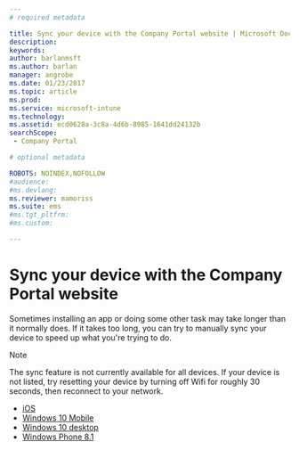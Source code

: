 ```yaml
---
# required metadata

title: Sync your device with the Company Portal website | Microsoft Docs
description:
keywords:
author: barlanmsft
ms.author: barlan
manager: angrobe
ms.date: 01/23/2017
ms.topic: article
ms.prod:
ms.service: microsoft-intune
ms.technology:
ms.assetid: ecd0628a-3c8a-4d6b-8985-1641dd24132bsearchScope: - Company Portal

# optional metadata

ROBOTS: NOINDEX,NOFOLLOW
#audience:
#ms.devlang:
ms.reviewer: mamoriss
ms.suite: ems
#ms.tgt_pltfrm:
#ms.custom:

---
```



# Sync your device with the Company Portal website

Sometimes installing an app or doing some other task may take longer than it normally does. If it takes too long, you can try to manually sync your device to speed up what you're trying to do.

> [!Note]
> The sync feature is not currently available for all devices. If your device is not listed, try resetting your device by turning off Wifi for roughly 30 seconds, then reconnect to your network.

* [iOS](sync-your-device-manually-ios.md)
* [Windows 10 Mobile](sync-your-device-manually-windows.md#windows-10-mobile)
* [Windows 10 desktop](sync-your-device-manually-windows.md#windows-10-desktop)
* [Windows Phone 8.1](sync-your-device-manually-windows.md#windows-phone-81)
